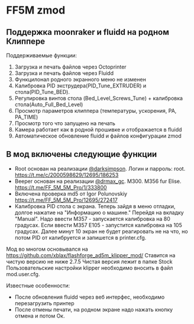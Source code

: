 # FF5M zmod
## Поддержка moonraker и fluidd на родном Клиппере
Поддерживаемые функции:
1. Загрузка и печать файлов через Octoprinter
2. Загрузка и печать файлов через Fluidd
3. Функцилонал родного экранного меню не изменен
4. Калибровка PID экструдера(PID_Tune_EXTRUDER) и стола(PID_Tune_BED). 
5. Регулировка винтов стола (Bed_Level_Screws_Tune) + калибровка стола(Auto_Full_Bed_Level)
5. Просмотр параметров клиппера (температуры, ускорения, PA, PA_TIME)
6. Просмотр того что запущено на печать
7. Камера работает как в родной прошивке и отображается в fluidd
8. Автоматическое обновление fluidd и файлов конфигурации zmod

## В мод включены следующие функции

- Root основан на реализации [@darksimpson](https://t.me/darksimpson). Логин и парроль: root. https://t.me/c/2000598629/12695/186253
- Beeper основан на реализации [@drmax_gc](https://t.me/drmax_gc). M300. M356 fur Elise. https://t.me/FF_5M_5M_Pro/1/333800
- Включена проверка md5 от Igor Polunovskiy https://t.me/FF_5M_5M_Pro/12695/272417
- Калибровка PID стола с экрана. Теперь зайдя в меню отладки, долгое  нажатие  на  "Информацию о машине." Перейдя на вкладку  "Manual". Надо ввести M357 - запускается калибровка на 80 градусах. Если ввести M357 E105 - запустится калибровка на 105 градусах. Далее минут 10 экран не будет реагировать не  на что, но потом  PID от калибруется и запишется в printer.cfg.

Мод во многом основывался на https://github.com/xblax/flashforge_ad5m_klipper_mod/
Ставится на чистую версию не ниже 2.7.5
Чистая версия лежит в папке Stock
Пользовательские настройки klipper необходимо вносить в файл mod.user.cfg.

Известные особенности:
- После обновления fluidd через веб интерфес, необходимо перезагрузить принтер
- После отмены печати, на  родном экране надо нажать кнопку отмена и потом Ок.
